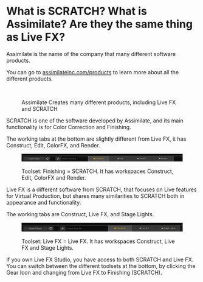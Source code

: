 # What is SCRATCH? What is Assimilate?  Are they the same thing as Live FX?

Assimilate is the name of the company that many different software products.&#x20;

You can go to [assimilateinc.com/products](https://www.assimilateinc.com/products) to learn more about all the different products.

<figure><img src="../.gitbook/assets/image (95).png" alt=""><figcaption><p>Assimilate Creates many different products, including Live FX and SCRATCH</p></figcaption></figure>

SCRATCH is one of the software developed by Assimilate, and its main functionality is for Color Correction and Finishing.

The working tabs at the bottom are slightly different from Live FX, it has Construct, Edit, ColorFX, and Render.&#x20;

<figure><img src="../.gitbook/assets/image (21).png" alt=""><figcaption><p>Toolset: Finishing = SCRATCH. It has workspaces Construct, Edit, ColorFX and Render.</p></figcaption></figure>

Live FX is a different software from SCRATCH, that focuses on Live features for Virtual Production, but shares many similarities to SCRATCH both in appearance and functionality.&#x20;

The working tabs are Construct, Live FX, and Stage Lights.&#x20;

<figure><img src="../.gitbook/assets/image (19).png" alt=""><figcaption><p>Toolset: Live FX = Live FX. It has workspaces Construct, Live FX and Stage Lights.</p></figcaption></figure>

If you own Live FX Studio, you have access to both SCRATCH and Live FX. You can switch between the different toolsets at the bottom, by clicking the Gear Icon and changing from Live FX to Finishing (SCRATCH).&#x20;

